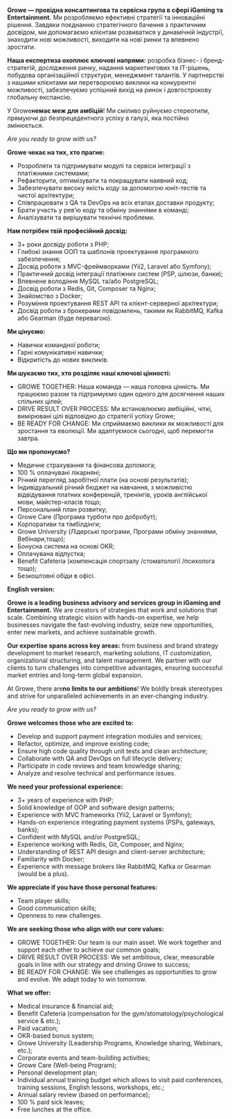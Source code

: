 **Growe — провідна консалтингова та сервісна група в сфері iGaming та
Entertainment.** Ми розробляємо ефективні стратегії та інноваційні рішення.
Завдяки поєднанню стратегічного бачення з практичним досвідом, ми допомагаємо
клієнтам розвиватися у динамічній індустрії, знаходити нові можливості,
виходити на нові ринки та впевнено зростати.

**Наша експертиза охоплює ключові напрями:** розробка бізнес- і бренд-
стратегій, дослідження ринку, надання маркетингових та IT-рішень, побудова
організаційної структури, менеджмент талантів. У партнерстві з нашими
клієнтами ми перетворюємо виклики на конкурентні можливості, забезпечуємо
успішний вихід на ринок і довгострокову глобальну експансію.

У Growe**немає меж для амбіцій**! Ми сміливо руйнуємо стереотипи, прямуючи до
безпрецедентного успіху в галузі, яка постійно змінюється.

_Are you ready to grow with us?_

**Growe чекає на тих, хто прагне:**

  * Розробляти та підтримувати модулі та сервіси інтеграції з платіжними системами;
  * Рефакторити, оптимізувати та покращувати наявний код;
  * Забезпечувати високу якість коду за допомогою юніт-тестів та чистої архітектури;
  * Співпрацювати з QA та DevOps на всіх етапах доставки продукту;
  * Брати участь у рев’ю коду та обміну знаннями в команді;
  * Аналізувати та вирішувати технічні проблеми.

**Нам потрібен твій професійний досвід:**

  * 3+ роки досвіду роботи з PHP;
  * Глибокі знання ООП та шаблонів проектування програмного забезпечення;
  * Досвід роботи з MVC-фреймворками (Yii2, Laravel або Symfony);
  * Практичний досвід інтеграції платіжних систем (PSP, шлюзи, банки);
  * Впевнене володіння MySQL та/або PostgreSQL;
  * Досвід роботи з Redis, Git, Composer та Nginx;
  * Знайомство з Docker;
  * Розуміння проектування REST API та клієнт-серверної архітектури;
  * Досвід роботи з брокерами повідомлень, такими як RabbitMQ, Kafka або Gearman (буде перевагою).

**Ми цінуємо:**

  * Навички командної роботи;
  * Гарні комунікативні навички;
  * Відкритість до нових викликів.

**Ми шукаємо тих, хто розділяє наші ключові цінності:**

  * GROWE TOGETHER: Наша команда — наша головна цінність. Ми працюємо разом та підтримуємо один одного для досягнення наших спільних цілей;
  * DRIVE RESULT OVER PROCESS: Ми встановлюємо амбіційні, чіткі, вимірювані цілі відповідно до стратегії успіху Growe;
  * BE READY FOR CHANGE: Ми сприймаємо виклики як можливості для зростання та еволюції. Ми адаптуємося сьогодні, щоб перемогти завтра.

**Що ми пропонуємо?**

  * Медичне страхування та фінансова допомога;
  * 100 % оплачувані лікарняні;
  * Річний перегляд заробітної плати (на основі результатів);
  * Індивідуальний річний бюджет на навчання, з можливістю відвідування платних конференцій, тренінгів, уроків англійської мови, майстер-класів тощо;
  * Персональний план розвитку;
  * Growe Care (Програма турботи про добробут);
  * Корпоративи та тімбілдінги;
  * Growe University (Лідерські програми, Програми обміну знаннями, Вебінари,тощо);
  * Бонусна система на основі OKR;
  * Оплачувана відпустка;
  * Benefit Cafeteria (компенсація спортзалу /стоматології /психолога тощо);
  * Безкоштовні обіди в офісі.

**English version:**

**Growe is a leading business advisory and services group in iGaming and
Entertainment.** We are creators of strategies that work and solutions that
scale. Combining strategic vision with hands-on expertise, we help businesses
navigate the fast-evolving industry, seize new opportunities, enter new
markets, and achieve sustainable growth.

**Our expertise spans across key areas:** from business and brand strategy
development to market research, marketing solutions, IT customization,
organizational structuring, and talent management. We partner with our clients
to turn challenges into competitive advantages, ensuring successful market
entries and long-term global expansion.

At Growe, there are**no limits to our ambitions**! We boldly break stereotypes
and strive for unparalleled achievements in an ever-changing industry.

_Are you ready to grow with us?_

**Growe welcomes those who are excited to:**

  * Develop and support payment integration modules and services;
  * Refactor, optimize, and improve existing code;
  * Ensure high code quality through unit tests and clean architecture;
  * Collaborate with QA and DevOps on full lifecycle delivery;
  * Participate in code reviews and team knowledge sharing;
  * Analyze and resolve technical and performance issues.

**We need your professional experience:**

  * 3+ years of experience with PHP;
  * Solid knowledge of OOP and software design patterns;
  * Experience with MVC frameworks (Yii2, Laravel or Symfony);
  * Hands-on experience integrating payment systems (PSPs, gateways, banks);
  * Confident with MySQL and/or PostgreSQL;
  * Experience working with Redis, Git, Composer, and Nginx;
  * Understanding of REST API design and client-server architecture;
  * Familiarity with Docker;
  * Experience with message brokers like RabbitMQ, Kafka or Gearman (would be a plus).

**We appreciate if you have those personal features:**

  * Team player skills;
  * Good communication skills;
  * Openness to new challenges.

**We are seeking those who align with our core values:**

  * GROWE TOGETHER: Our team is our main asset. We work together and support each other to achieve our common goals;
  * DRIVE RESULT OVER PROCESS: We set ambitious, clear, measurable goals in line with our strategy and driving Growe to success;
  * BE READY FOR CHANGE: We see challenges as opportunities to grow and evolve. We adapt today to win tomorrow.

**What we offer:**

  * Medical insurance & financial aid;
  * Benefit Cafeteria (compensation for the gym/stomatology/psychological service & etc.);
  * Paid vacation;
  * OKR-based bonus system;
  * Growe University (Leadership Programs, Knowledge sharing, Webinars, etc.);
  * Corporate events and team-building activities;
  * Growe Care (Well-being Program);
  * Personal development plan;
  * Individual annual training budget which allows to visit paid conferences, training sessions, English lessons, workshops, etc.;
  * Annual salary review (based on performance);
  * 100 % paid sick leaves;
  * Free lunches at the office.